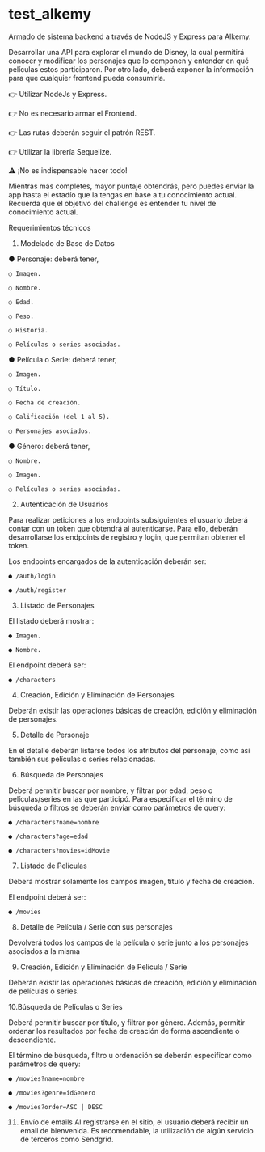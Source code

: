 # test_alkemy
Armado de sistema backend a través de NodeJS y Express para Alkemy.

Desarrollar una API para explorar el mundo de Disney, la cual permitirá conocer y modificar los
personajes que lo componen y entender en qué películas estos participaron. Por otro lado, deberá
exponer la información para que cualquier frontend pueda consumirla.

👉 Utilizar NodeJs y Express.

👉 No es necesario armar el Frontend.

👉 Las rutas deberán seguir el patrón REST.

👉 Utilizar la librería Sequelize.

⚠️ ¡No es indispensable hacer todo!

Mientras más completes, mayor puntaje obtendrás, pero puedes enviar la app hasta el estadío que la
tengas en base a tu conocimiento actual. Recuerda que el objetivo del challenge es entender tu nivel
de conocimiento actual.

Requerimientos técnicos

1. Modelado de Base de Datos

  ● Personaje: deberá tener,
  
    ○ Imagen.
    
    ○ Nombre.
    
    ○ Edad.
    
    ○ Peso.
    
    ○ Historia.
    
    ○ Películas o series asociadas.
    
  ● Película o Serie: deberá tener,
  
    ○ Imagen.
    
    ○ Título.
    
    ○ Fecha de creación.
    
    ○ Calificación (del 1 al 5).
    
    ○ Personajes asociados.
    
  ● Género: deberá tener,
  
    ○ Nombre.
    
    ○ Imagen.
    
    ○ Películas o series asociadas.
    
2. Autenticación de Usuarios

  Para realizar peticiones a los endpoints subsiguientes el usuario deberá contar con un token que
  obtendrá al autenticarse. Para ello, deberán desarrollarse los endpoints de registro y login, que
  permitan obtener el token.
  
  Los endpoints encargados de la autenticación deberán ser:
  
    ● /auth/login
    
    ● /auth/register

3. Listado de Personajes

  El listado deberá mostrar:
  
    ● Imagen.
    
    ● Nombre.
    
  El endpoint deberá ser:
  
    ● /characters

4. Creación, Edición y Eliminación de Personajes

  Deberán existir las operaciones básicas de creación, edición y eliminación de personajes.
  
5. Detalle de Personaje

  En el detalle deberán listarse todos los atributos del personaje, como así también sus películas o
  series relacionadas.
  
6. Búsqueda de Personajes

  Deberá permitir buscar por nombre, y filtrar por edad, peso o películas/series en las que participó.
  Para especificar el término de búsqueda o filtros se deberán enviar como parámetros de query:
  
    ● /characters?name=nombre
    
    ● /characters?age=edad
    
    ● /characters?movies=idMovie

7. Listado de Películas

  Deberá mostrar solamente los campos imagen, título y fecha de creación.
  
  El endpoint deberá ser:
  
    ● /movies

8. Detalle de Película / Serie con sus personajes

  Devolverá todos los campos de la película o serie junto a los personajes asociados a la misma
  
9. Creación, Edición y Eliminación de Película / Serie

  Deberán existir las operaciones básicas de creación, edición y eliminación de películas o series.
  
10.Búsqueda de Películas o Series

  Deberá permitir buscar por título, y filtrar por género. Además, permitir ordenar los resultados
  por fecha de creación de forma ascendiente o descendiente.
  
  El término de búsqueda, filtro u ordenación se deberán especificar como parámetros de query:
  
    ● /movies?name=nombre
    
    ● /movies?genre=idGenero
    
    ● /movies?order=ASC | DESC

11. Envío de emails
  Al registrarse en el sitio, el usuario deberá recibir un email de bienvenida. Es recomendable, la
  utilización de algún servicio de terceros como Sendgrid.
